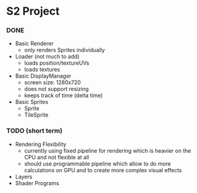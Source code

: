 # S2 Project

### DONE
* Basic Renderer
	* only renders Sprites individually
* Loader (not much to add)
	* loads position/textureUVs
	* loads textures
* Basic DisplayManager
	* screen size: 1280x720
	* does not support resizing
	* keeps track of time (delta time)
* Basic Sprites
	* Sprite
	* TileSprite

### TODO (short term)
* Rendering Flexibility
	* currently using fixed pipeline for rendering which is heavier on the CPU and not flexible at all
	* should use programmable pipeline which allow to do more calculations on GPU and to create more complex visual effects
* Layers
* Shader Programs